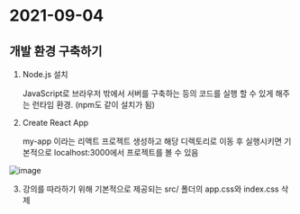 # 2021-09-04

## 개발 환경 구축하기

1. Node.js 설치
  
   JavaScript로 브라우저 밖에서 서버를 구축하는 등의 코드를 실행 할 수 있게 해주는 런타임 환경. (npm도 같이 설치가 됨)
  
2. Create React App

   my-app 이라는 리액트 프로젝트 생성하고 해당 디렉토리로 이동 후 실행시키면 기본적으로 localhost:3000에서 프로젝트를 볼 수 있음

 ![image](https://user-images.githubusercontent.com/90030675/132092354-a8cf5820-ba97-40d9-8a18-521101edf4fd.png)
 
   

3. 강의를 따라하기 위해 기본적으로 제공되는 src/ 폴더의 app.css와 index.css 삭제



       

